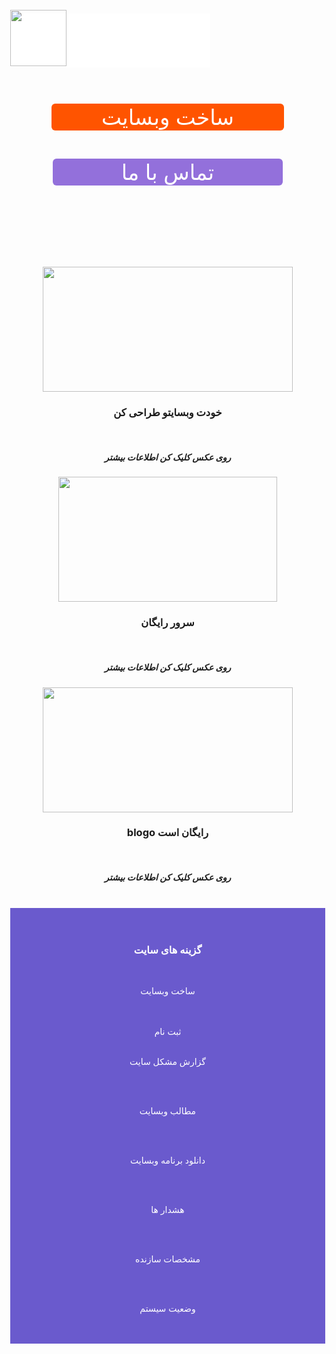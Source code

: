 <html lang="fa-IR">
<body style="margin: 0; -webkit-touch-callout: none;     -webkit-user-select: none;  -moz-user-select: none;  -ms-user-select: none;user-select: none; ">
<div style=" position: fixed;">

<h3 style="background-color:#fff; color:#fff; -webkit-touch-callout: none;     -webkit-user-select: none;  -moz-user-select: none;  -ms-user-select: none;user-select: none; padding:33px 20px;1px20px margin: 0;">____________________________________</h3>
</div>
<br>

<center>
<p align="ceter" style=" position: fixed; margin: 0; ">
<img width="90" height="90" src="https://user-images.githubusercontent.com/77159072/126046501-54028adb-4252-4ea6-b054-521930ec0397.jpg"> 

</p>
</center>
<br>


<br>
<br>
<br>
<br>
<br>

<head>













</head>


<div style="text-align: right;">
<title>ساخت وب سایت</title>
<center>

<a/>
</center>
<br>

<br>

<div class="wrapper" style="text-align: center; " >
 



  <a href="blog.my.html" class="button" style="background-color:#FF5400; color:#FFFFFF;padding:1px 80px; text-decoration:none; display: inline-block; cursor: pointer; border-radius:6px; border:2px   text-align: center; font-size: 34px; ">ساخت وبسایت</a>

</div>
<br>
<div class="wrapper" style="text-align: center; " >
 



  <a href="tel:+989914723214" class="button" style="background-color:#9370DB; color:#FFFFFF; padding:1px 110px; text-decoration:none; display: inline-block; cursor: pointer; border-radius:6px; border:2px  text-align: center; font-size: 34px; ">تماس با ما</a>


</div>




<main>





<br>

<br>
<br>

<br>

<br>

<br>

<center> 
<a href="dt.html">

<p align="ceter">
<img width="400" height="200" src= "https://user-images.githubusercontent.com/77159072/125670662-bf4aad8f-004c-4a5f-88a0-4d60a81a66dc.jpg">
<br>
</p>
</a>

<h3>خودت وبسایتو طراحی کن</h3>
<br>
<h5>روی عکس کلیک کن اطلاعات بیشتر</h5>
<a href="cv.html">
<p align="ceter">
<img width="350" height="200" src= "https://user-images.githubusercontent.com/77159072/125669934-caa2cbab-61bd-4cd1-8c94-dd52b0a397ad.png">
<br>
</p>
</a>
<h3>سرور رایگان</h3>
<br>
<h5>روی عکس کلیک کن اطلاعات بیشتر</h5>
<a href="lotbm.html">
<p align="ceter">
<img width="400" height="200" src= "https://user-images.githubusercontent.com/77159072/125669434-95b9ce9d-4a25-42fa-a000-7513ef75b478.jpg">
<br>
</p>
</a>
<h3>blogo رایگان است</h3>
<br>
<h5>روی عکس کلیک کن اطلاعات بیشتر</h5>






<footer>
<main>




<br>

<div style="background-color:#6A5ACD; text-align: right; " alink="green">
<br>
<br>
<center>
<h3 style="color:#fff;">گزینه های سایت</h3>
<br>
 <a href="blog.my.html" style="color:#fff; text-decoration:none;">



ساخت وبسایت 


</a>
<br>
<br>
<a href="blog.html" style="color:#fff;text-decoration:none;">
ثبت نام

</a>
<br>
<br>

<a href="help.html" style="color:#fff; text-decoration:none;">


 


گزارش مشکل سایت
</a>




<br>
<br>
<a href="ermas.html" style="color:#fff; text-decoration:none;">

مطالب وبسایت




</a>
<br>
<br>
<a href="don12.html" style="color:#fff; text-decoration:none;">

دانلود برنامه وبسایت 



</a>
<br>
<br>
<a href="helpio.html" style="color:#fff; text-decoration:none;">

 هشدار ها 



</a>
<br>
<br>
<a href="mynum.html" style="color:#fff; text-decoration:none;">


مشخصات سازنده 

</a>
<br>
<br>
<a href="https://assspt.github.io/status.blogo/" style="color:#fff; text-decoration:none;">

 
 وضعیت سیستم


<br>
</a>



<a/>

<br>


